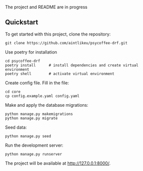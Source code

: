 The project and README are in progress

## Quickstart
To get started with this project, clone the repository:
```
git clone https://github.com/aintlikeu/psycoffee-drf.git
```

Use poetry for installation
```
cd psycoffee-drf
poetry install      # install dependencies and create virtual environment
poetry shell        # activate virtual environment
```

Create config file. Fill in the file:
```
cd core
cp config.example.yaml config.yaml
```

Make and apply the database migrations:
```
python manage.py makemigrations
python manage.py migrate
```

Seed data:
```
python manage.py seed
```

Run the development server:
```
python manage.py runserver
```

The project will be available at http://127.0.0.1:8000/.
